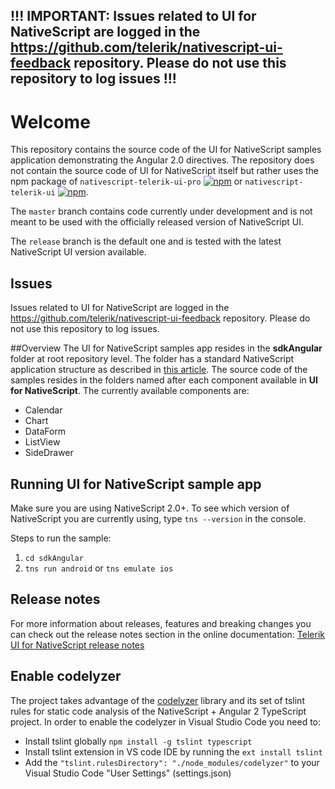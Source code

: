 ## !!! IMPORTANT: Issues related to UI for NativeScript are logged in the https://github.com/telerik/nativescript-ui-feedback repository. Please do not use this repository to log issues !!!

# Welcome
This repository contains the source code of the UI for NativeScript samples application demonstrating the Angular 2.0 directives. The repository does not contain the source code of UI for NativeScript itself but rather uses the npm package of  `nativescript-telerik-ui-pro` [![npm](https://img.shields.io/npm/v/nativescript-telerik-ui-pro.svg)](https://www.npmjs.com/package/nativescript-telerik-ui-pro) or `nativescript-telerik-ui` [![npm](https://img.shields.io/npm/v/nativescript-telerik-ui.svg)](https://www.npmjs.com/package/nativescript-telerik-ui).

The `master` branch contains code currently under development and is not meant to be used with the officially released version of NativeScript UI.

The `release` branch is the default one and is tested with the latest NativeScript UI version available.

## Issues
Issues related to UI for NativeScript are logged in the https://github.com/telerik/nativescript-ui-feedback repository. Please do not use this repository to log issues.

##Overview
The UI for NativeScript samples app resides in the **sdkAngular** folder at root repository level. The folder has a standard NativeScript application structure as described in [this article](http://docs.nativescript.org/angular/tutorial/ng-chapter-0.html). The source code of the samples resides in the folders named after each component available in **UI for NativeScript**. The currently available components are:

- Calendar
- Chart
- DataForm
- ListView
- SideDrawer

## Running **UI for NativeScript** sample app
Make sure you are using NativeScript 2.0+. To see which version of NativeScript you are currently using, type `tns --version` in the console.

Steps to run the sample:

1. `cd sdkAngular`
2. `tns run android` or `tns emulate ios`


## Release notes
For more information about releases, features and breaking changes you can check out the release notes section in the online documentation:
[Telerik UI for NativeScript release notes](http://docs.telerik.com/devtools/nativescript-ui/release-notes)

## Enable codelyzer
The project takes advantage of the [codelyzer](https://www.npmjs.com/package/codelyzer) library and its set of tslint rules for static code analysis of the NativeScript + Angular 2 TypeScript project. In order to enable the codelyzer in Visual Studio Code you need to:

- Install tslint globally `npm install -g tslint typescript`
- Install tslint extension in VS code IDE by running the `ext install tslint`
- Add the `"tslint.rulesDirectory": "./node_modules/codelyzer"` to your Visual Studio Code "User Settings" (settings.json)
